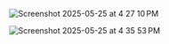 ![Screenshot 2025-05-25 at 4 27 10 PM](https://github.com/user-attachments/assets/3563ad22-3764-4c59-971b-989015e15d3e)

![Screenshot 2025-05-25 at 4 35 53 PM](https://github.com/user-attachments/assets/b5d8c2d6-3ee3-4747-9ac8-68ad41e41801)

